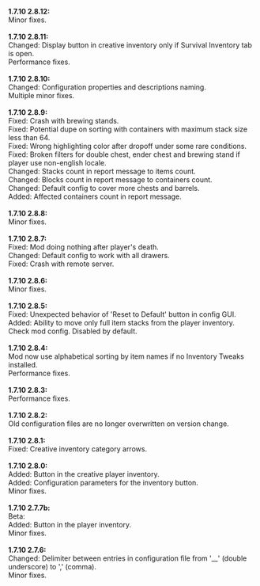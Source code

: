 **1.7.10 2.8.12:**<br />
Minor fixes.<br />
<br />
**1.7.10 2.8.11:**<br />
Changed: Display button in creative inventory only if Survival Inventory tab is open.<br />
Performance fixes.<br />
<br />
**1.7.10 2.8.10:**<br />
Changed: Configuration properties and descriptions naming.<br />
Multiple minor fixes.<br />
<br />
**1.7.10 2.8.9:**<br />
Fixed: Crash with brewing stands.<br />
Fixed: Potential dupe on sorting with containers with maximum stack size less than 64.<br />
Fixed: Wrong highlighting color after dropoff under some rare conditions.<br />
Fixed: Broken filters for double chest, ender chest and brewing stand if player use non-english locale.<br />
Changed: Stacks count in report message to items count.<br />
Changed: Blocks count in report message to containers count.<br />
Changed: Default config to cover more chests and barrels.<br />
Added: Affected containers count in report message.<br />
<br />
**1.7.10 2.8.8:**<br />
Minor fixes.<br />
<br />
**1.7.10 2.8.7:**<br />
Fixed: Mod doing nothing after player's death.<br />
Changed: Default config to work with all drawers.<br />
Fixed: Crash with remote server.<br />
<br />
**1.7.10 2.8.6:**<br />
Minor fixes.<br />
<br />
**1.7.10 2.8.5:**<br />
Fixed: Unexpected behavior of 'Reset to Default' button in config GUI.<br />
Added: Ability to move only full item stacks from the player inventory. Check mod config. Disabled by default.<br />
<br />
**1.7.10 2.8.4:**<br />
Mod now use alphabetical sorting by item names if no Inventory Tweaks installed.<br />
Performance fixes.<br />
<br />
**1.7.10 2.8.3:**<br />
Performance fixes.<br />
<br />
**1.7.10 2.8.2:**<br />
Old configuration files are no longer overwritten on version change.<br />
<br />
**1.7.10 2.8.1:**<br />
Fixed: Creative inventory category arrows.<br />
<br />
**1.7.10 2.8.0:**<br />
Added: Button in the creative player inventory.<br />
Added: Configuration parameters for the inventory button.<br />
Minor fixes.<br />
<br />
**1.7.10 2.7.7b:**<br />
Beta:<br />
Added: Button in the player inventory.<br />
Minor fixes.<br />
<br />
**1.7.10 2.7.6:**<br />
Changed: Delimiter between entries in configuration file from '__' (double underscore) to ',' (comma).<br />
Minor fixes.<br />
